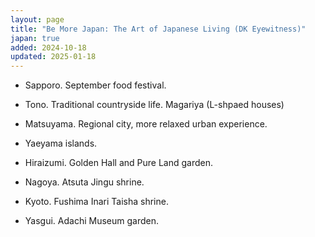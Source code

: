 ```yaml
---
layout: page
title: "Be More Japan: The Art of Japanese Living (DK Eyewitness)"
japan: true
added: 2024-10-18
updated: 2025-01-18
---
```


- Sapporo. September food festival.
- Tono. Traditional countryside life. Magariya (L-shpaed houses)
- Matsuyama. Regional city, more relaxed urban experience.
- Yaeyama islands.

- Hiraizumi. Golden Hall and Pure Land garden.
- Nagoya. Atsuta Jingu shrine.
- Kyoto. Fushima Inari Taisha shrine.
- Yasgui. Adachi Museum garden.